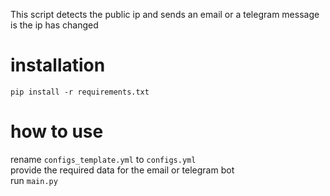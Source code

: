 This script detects the public ip and sends an email or a telegram message is the ip has changed

# installation
```
pip install -r requirements.txt
```

# how to use
rename ```configs_template.yml``` to ```configs.yml``` <br />
provide the required data for the email or telegram bot <br />
run ```main.py```
